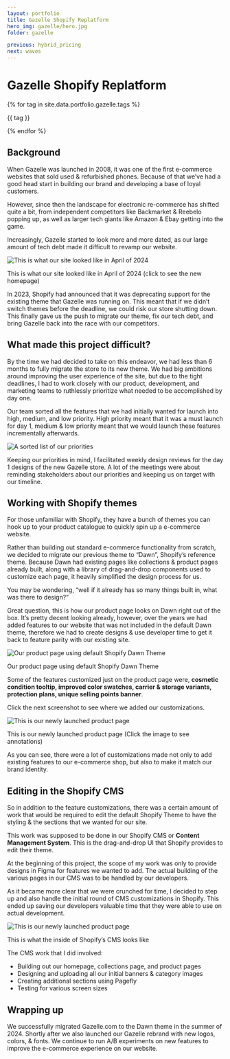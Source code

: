 ```yaml
---
layout: portfolio
title: Gazelle Shopify Replatform
hero_img: gazelle/hero.jpg
folder: gazelle

previous: hybrid_pricing
next: waves
---
```


# Gazelle Shopify Replatform

<div class="flex flex-row flex-wrap gap-2 mt-4 text-sm font-serif ">
    {% for tag in site.data.portfolio.gazelle.tags %}
        <p class="text-electric_purple bg-robin_gray rounded-sm px-2">{{ tag }}</p>
    {% endfor %}
</div> 

## Background
When Gazelle was launched in 2008, it was one of the first e-commerce websites that sold used & refurbished phones. Because of that we’ve had a good head start in building our brand and developing a base of loyal customers.

However, since then the landscape for electronic re-commerce has shifted quite a bit, from independent competitors like Backmarket & Reebelo popping up, as well as larger tech giants like Amazon & Ebay getting into the game.

Increasingly, Gazelle started to look more and more dated, as our large amount of tech debt made it difficult to revamp our website. 

<img src="{{ site.baseurl }}/assets/images/gazelle/1.png" 
    data-default-src="{{ site.baseurl }}/assets/images/gazelle/1.png"
    data-alt-src="{{ site.baseurl }}/assets/images/gazelle/1 hover.png"
    onclick="toggleImage(this)"
    alt="This is what our site looked like in April of 2024">

<p class="text-electric_purple text-center font-bold">This is what our site looked like in April of 2024 (click to see the new homepage)</p>

In 2023, Shopify had announced that it was deprecating support for the existing theme that Gazelle was running on. This meant that if we didn’t switch themes before the deadline, we could risk our store shutting down. This finally gave us the push to migrate our theme, fix our tech debt, and bring Gazelle back into the race with our competitors. 

## What made this project difficult?

By the time we had decided to take on this endeavor, we had less than 6 months to fully migrate the store to its new theme. We had big ambitions around improving the user experience of the site, but due to the tight deadlines, I had to work closely with our product, development, and marketing teams to ruthlessly prioritize what needed to be accomplished by day one. 

Our team sorted all the features that we had initially wanted for launch into high, medium, and low priority. High priority meant that it was a must launch for day 1, medium & low priority meant that we would launch these features incrementally afterwards.

<img src="{{ site.baseurl }}/assets/images/gazelle/2.png" alt="A sorted list of our priorities">

Keeping our priorities in mind, I facilitated weekly design reviews for the day 1 designs of the new Gazelle store. A lot of the meetings were about reminding stakeholders about our priorities and keeping us on target with our timeline. 

## Working with Shopify themes

For those unfamiliar with Shopify, they have a bunch of themes you can hook up to your product catalogue to quickly spin up a e-commerce website. 

Rather than building out standard e-commerce functionality from scratch, we decided to migrate our previous theme to “Dawn”, Shopify’s reference theme.  Because Dawn had existing pages like collections & product pages already built, along with a library of drag-and-drop components used to customize each page, it heavily simplified the design process for us.

You may be wondering, “well if it already has so many things built in, what was there to design?”

Great question, this is how our product page looks on Dawn right out of the box. It’s pretty decent looking already, however, over the years we had added features to our website that was not included in the default Dawn theme,  therefore we had to create designs & use developer time to get it back to feature parity with our existing site. 

<img src="{{ site.baseurl }}/assets/images/gazelle/3.png" alt="Our product page using default Shopify Dawn Theme">

<p class="text-electric_purple text-center font-bold">Our product page using default Shopify Dawn Theme</p>

Some of the features customized just on the product page were, **cosmetic condition tooltip, improved color swatches, carrier & storage variants, protection plans, unique selling points banner**.

Click the next screenshot to see where we added our customizations.

<img src="{{ site.baseurl }}/assets/images/gazelle/4.png" 
    data-default-src="{{ site.baseurl }}/assets/images/gazelle/4.png"
    data-alt-src="{{ site.baseurl }}/assets/images/gazelle/4 hover.png"
    onclick="toggleImage(this)"
    alt="This is our newly launched product page">

<p class="text-electric_purple text-center font-bold">This is our newly launched product page (Click the image to see annotations)</p>

As you can see, there were a lot of customizations made not only to add existing features to our e-commerce shop, but also to make it match our brand identity.

## Editing in the Shopify CMS

So in addition to the feature customizations, there was a certain amount of work that would be required to edit the default Shopify Theme to have the styling & the sections that we wanted for our site. 

This work was supposed to be done in our Shopify CMS or **Content Management System**. This is the drag-and-drop UI that Shopify provides to edit their theme.

At the beginning of this project, the scope of my work was only to provide designs in Figma for features we wanted to add. The actual building of the various pages in our CMS was to be handled by our developers. 

As it became more clear that we were crunched for time, I decided to step up and also handle the initial round of CMS customizations in Shopify. This ended up saving our developers valuable time that they were able to use on actual development.

<img src="{{ site.baseurl }}/assets/images/gazelle/5.png" alt="This is our newly launched product page">

<p class="text-electric_purple text-center font-bold">This is what the inside of Shopify’s CMS looks like</p>

The CMS work that I did involved:
* Building out our homepage, collections page, and product pages
* Designing and uploading all our initial banners & category images
* Creating additional sections using Pagefly
* Testing for various screen sizes

## Wrapping up

We successfully migrated Gazelle.com to the Dawn theme in the summer of 2024. Shortly after we also launched our Gazelle rebrand with new logos, colors, & fonts. We continue to run A/B experiments on new features to improve the e-commerce experience on our website.